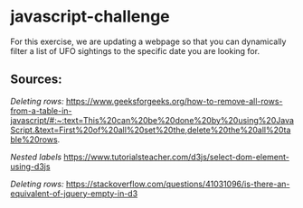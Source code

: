 # javascript-challenge

For this exercise, we are updating a webpage so that you can dynamically filter a list of UFO sightings to the specific date you are looking for. 

## Sources:
*Deleting rows:* 
	https://www.geeksforgeeks.org/how-to-remove-all-rows-from-a-table-in-javascript/#:~:text=This%20can%20be%20done%20by%20using%20JavaScript.&text=First%20of%20all%20set%20the,delete%20the%20all%20table%20rows.
	
*Nested labels*
	https://www.tutorialsteacher.com/d3js/select-dom-element-using-d3js
	
*Deleting rows:*
https://stackoverflow.com/questions/41031096/is-there-an-equivalent-of-jquery-empty-in-d3
